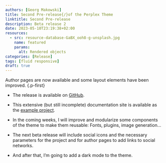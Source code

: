 ```yaml
---
authors: [Georg Makowski]
title: Second Pre-release{/}of the Perplex Theme
linktitle: Second Pre-release
description: Beta release 2
date: 2023-05-10T23:19:38+02:00
resources:
  - src: resource-database-GaBX_ooh8-g-unsplash.jpg
    name: featured
    params:
      alt: Rendered objects
categories: [Release]
tags: [fluid responsive]
draft: true
---
```


Author pages are now available and some layout elements have been improved.
{.p-first}
<!--more-->

- The release is available on [GitHub](https://github.com/bowman2001/perplex/releases/).

- This extensive (but still incomplete) documentation site is available as the [example project](https://github.com/bowman2001/perplexdoc).

- In the coming weeks, I will improve and modularize some components of the theme to make them reusable: Fonts, plugins, image generation...

- The next beta release will include social icons and the necessary parameters for the project and for author pages to add links to social networks.

- And after that, I’m going to add a dark mode to the theme.
